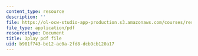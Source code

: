 ```yaml
---
content_type: resource
description: ''
file: https://ol-ocw-studio-app-production.s3.amazonaws.com/courses/res-6-012-introduction-to-probability-spring-2018/b981f743be12ac0a2fd8dcb9cb120a17_Mv8tuMBQk-g.pdf
file_type: application/pdf
resourcetype: Document
title: 3play pdf file
uid: b981f743-be12-ac0a-2fd8-dcb9cb120a17
---
```


